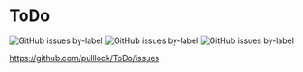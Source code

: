 # ToDo
![GitHub issues by-label](https://img.shields.io/github/issues-raw/pulllock/ToDo/%E6%AD%A3%E5%9C%A8%E5%81%9A%E7%9A%84?color=%23b654ea&label=%E6%AD%A3%E5%9C%A8%E5%81%9A%E7%9A%84)
 ![GitHub issues by-label](https://img.shields.io/github/issues-raw/pulllock/ToDo/%E5%B0%86%E8%A6%81%E5%81%9A%E7%9A%84?color=%23bc0d62&label=%E5%B0%86%E8%A6%81%E5%81%9A%E7%9A%84)
 ![GitHub issues by-label](https://img.shields.io/github/issues-closed-raw/pulllock/ToDo/%E5%B7%B2%E5%AE%8C%E6%88%90%E7%9A%84?color=%2346af23&label=%E5%B7%B2%E5%AE%8C%E6%88%90%E7%9A%84)

https://github.com/pulllock/ToDo/issues
